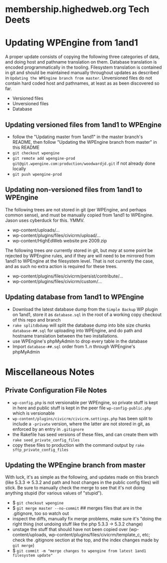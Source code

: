 membership.highedweb.org Tech Deets
===============

# Updating WPEngine from 1and1

A proper update consists of copying the following three categories of data, and doing host and pathname translation on them.  Database translation is encoded programmatically in the tooling.  Filesystem translation is contained in git and should be maintained manually throughout updates as described in `Updating the WPEngine branch from master`.  Unversioned files do not contain hard coded host and pathnames, at least as as been discovered so far.

* Versioned files
* Unversioned files
* Database

## Updating versioned files from 1and1 to WPEngine

* follow the "Updating master from 1and1" in the master branch's README, then follow "Updating the WPEngine branch from master" in this README
* `git checkout wpengine`
* `git remote add wpengine-prod git@git.wpengine.com:production/woodwardjd.git` if not already done locally
* `git push wpengine-prod`

## Updating non-versioned files from 1and1 to WPEngine

The following trees are not stored in git (per WPEngine, and perhaps common sense), and must be manually copied from 1and1 to WPEngine.  Jason uses cyberduck for this.  YMMV.

* wp-content/uploads/...
* wp-content/plugins/files/civicrm/upload/...
* wp-content/HighEdWeb website pre 2009.zip

The following trees *are* currently stored in git, but *may* at some point be rejected by WPEngine rules, and if they are will need to be mirrored from 1and1 to WPEngine at the filesystem level.  That is not currently the case, and as such no extra action is required for these trees.

* wp-content/plugins/files/civicrm/persist/contribute/...
* wp-content/plugins/files/civicrm/custom/...


## Updating database from 1and1 to WPEngine

* Download the latest database dump from the `Simple Backup` WP plugin on 1and1, store it as `database.sql` in the root of a working copy checkout of this repo and branch
* `rake splitdbdump` will split the database dump into bite size chunks `database-##.sql` for uploading into WPEngine, and do path and hostname translation between the two installations. 
* use WPEngine's phpMyAdmin to drop every table in the database
* Import `database-##.sql` order from 1..n through WPEngine's phpMyAdmin

# Miscellaneous Notes

## Private Configuration File Notes
* `wp-config.php` is not versionable per WPEngine, so private stuff is kept in here and public stuff is kept in the peer file `wp-config-public.php` which is versionable
* `wp-content/plugins/civicrm/civicrm.settings.php` has been split to include a `-private` version, where the latter are not stored in git, as enforced by an entry in `.gitignore`
* the Rakefile has seed versions of these files, and can create them with `rake seed_private_config_files`
* copy these files to production with the command output by `rake sftp_private_config_files`

## Updating the WPEngine branch from master

With luck, it's as simple as the following, and updates made on this branch (like 5.3.3 => 5.3.2 and path and host changes in the public config files) will stick.  Be sure to manually check the merge to see that it's not doing anything stupid (for various values of "stupid").

* $ `git checkout wpengine`
* $ `git merge master --no-commit` ## merges files that are in the .gitignore, too so watch out
* inspect the diffs, manually fix merge problems, make sure it's "doing the right thing (not undoing stuff like the php 5.3.3 -> 5.3.2 change)
* unstage the stuff that should have not been copied over (wp-content/uploads, wp-content/plugins/files/civicrm/template_c, etc; check the .gitignore section at the top, and the index changes made by `git merge`)
* $ `git commit -m "merge changes to wpengine from latest 1and1 filesystem update"`